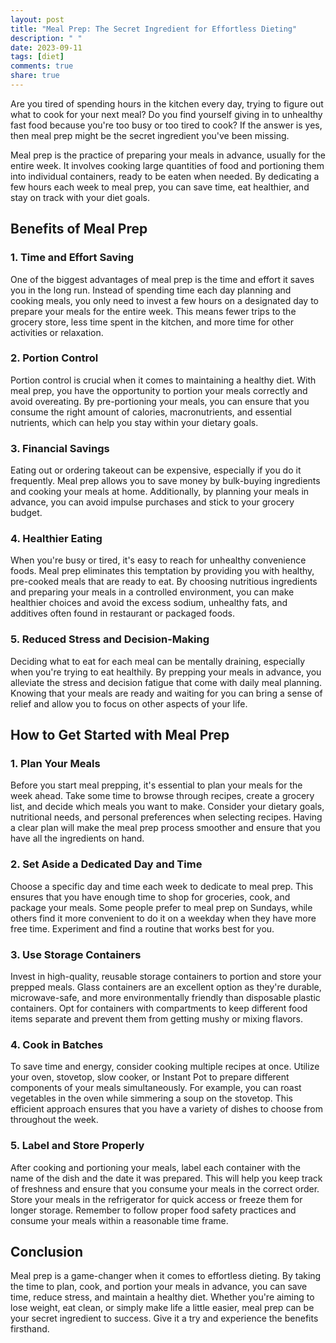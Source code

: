 ```yaml
---
layout: post
title: "Meal Prep: The Secret Ingredient for Effortless Dieting"
description: " "
date: 2023-09-11
tags: [diet]
comments: true
share: true
---
```


Are you tired of spending hours in the kitchen every day, trying to figure out what to cook for your next meal? Do you find yourself giving in to unhealthy fast food because you're too busy or too tired to cook? If the answer is yes, then meal prep might be the secret ingredient you've been missing.

Meal prep is the practice of preparing your meals in advance, usually for the entire week. It involves cooking large quantities of food and portioning them into individual containers, ready to be eaten when needed. By dedicating a few hours each week to meal prep, you can save time, eat healthier, and stay on track with your diet goals.

## Benefits of Meal Prep

### 1. Time and Effort Saving

One of the biggest advantages of meal prep is the time and effort it saves you in the long run. Instead of spending time each day planning and cooking meals, you only need to invest a few hours on a designated day to prepare your meals for the entire week. This means fewer trips to the grocery store, less time spent in the kitchen, and more time for other activities or relaxation.

### 2. Portion Control

Portion control is crucial when it comes to maintaining a healthy diet. With meal prep, you have the opportunity to portion your meals correctly and avoid overeating. By pre-portioning your meals, you can ensure that you consume the right amount of calories, macronutrients, and essential nutrients, which can help you stay within your dietary goals.

### 3. Financial Savings

Eating out or ordering takeout can be expensive, especially if you do it frequently. Meal prep allows you to save money by bulk-buying ingredients and cooking your meals at home. Additionally, by planning your meals in advance, you can avoid impulse purchases and stick to your grocery budget.

### 4. Healthier Eating

When you're busy or tired, it's easy to reach for unhealthy convenience foods. Meal prep eliminates this temptation by providing you with healthy, pre-cooked meals that are ready to eat. By choosing nutritious ingredients and preparing your meals in a controlled environment, you can make healthier choices and avoid the excess sodium, unhealthy fats, and additives often found in restaurant or packaged foods.

### 5. Reduced Stress and Decision-Making

Deciding what to eat for each meal can be mentally draining, especially when you're trying to eat healthily. By prepping your meals in advance, you alleviate the stress and decision fatigue that come with daily meal planning. Knowing that your meals are ready and waiting for you can bring a sense of relief and allow you to focus on other aspects of your life.

## How to Get Started with Meal Prep

### 1. Plan Your Meals

Before you start meal prepping, it's essential to plan your meals for the week ahead. Take some time to browse through recipes, create a grocery list, and decide which meals you want to make. Consider your dietary goals, nutritional needs, and personal preferences when selecting recipes. Having a clear plan will make the meal prep process smoother and ensure that you have all the ingredients on hand.

### 2. Set Aside a Dedicated Day and Time

Choose a specific day and time each week to dedicate to meal prep. This ensures that you have enough time to shop for groceries, cook, and package your meals. Some people prefer to meal prep on Sundays, while others find it more convenient to do it on a weekday when they have more free time. Experiment and find a routine that works best for you.

### 3. Use Storage Containers

Invest in high-quality, reusable storage containers to portion and store your prepped meals. Glass containers are an excellent option as they're durable, microwave-safe, and more environmentally friendly than disposable plastic containers. Opt for containers with compartments to keep different food items separate and prevent them from getting mushy or mixing flavors.

### 4. Cook in Batches

To save time and energy, consider cooking multiple recipes at once. Utilize your oven, stovetop, slow cooker, or Instant Pot to prepare different components of your meals simultaneously. For example, you can roast vegetables in the oven while simmering a soup on the stovetop. This efficient approach ensures that you have a variety of dishes to choose from throughout the week.

### 5. Label and Store Properly

After cooking and portioning your meals, label each container with the name of the dish and the date it was prepared. This will help you keep track of freshness and ensure that you consume your meals in the correct order. Store your meals in the refrigerator for quick access or freeze them for longer storage. Remember to follow proper food safety practices and consume your meals within a reasonable time frame.

## Conclusion

Meal prep is a game-changer when it comes to effortless dieting. By taking the time to plan, cook, and portion your meals in advance, you can save time, reduce stress, and maintain a healthy diet. Whether you're aiming to lose weight, eat clean, or simply make life a little easier, meal prep can be your secret ingredient to success. Give it a try and experience the benefits firsthand.